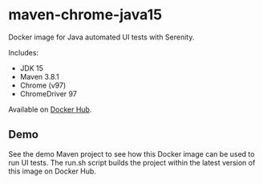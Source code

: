 # maven-chrome-java15

Docker image for Java automated UI tests with Serenity.

Includes:

* JDK 15
* Maven 3.8.1
* Chrome (v97)
* ChromeDriver 97

Available on [Docker Hub](https://hub.docker.com/r/zabolennyi/maven-chrome-java8/).

## Demo

See the demo Maven project to see how this Docker image can be used to run UI tests. 
The run.sh script builds the project within the latest version of this image on Docker Hub.
